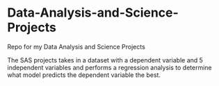 # Data-Analysis-and-Science-Projects
Repo for my Data Analysis and Science Projects

The SAS projects takes in a dataset with a dependent variable and 5 independent variables and performs a regression analysis to determine what model predicts the dependent variable the best. 
